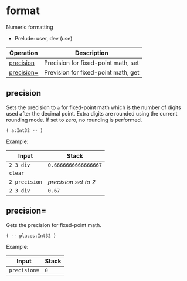 # format

<!-- eval: use format -->

Numeric formatting

- Prelude: user, dev (use)

<!-- index -->

| Operation                   | Description
|-----------------------------|----------------
| [precision](#precision)     | Precision for fixed-point math, set
| [precision=](#precision=)   | Prevision for fixed-point math, get

## precision

Sets the precision to `a` for fixed-point math which is the number of digits
used after the decimal point. Extra digits are rounded using the current
rounding mode. If set to zero, no rounding is performed.

    ( a:Int32 -- )

Example:

<!-- test: places -->

| Input               | Stack
|---------------------|---------------------|
| `2 3 div`           | `0.6666666666666667`
| `clear`             |
| `2 precision`       | *precision set to 2*
| `2 3 div`           | `0.67`


## precision=

Gets the precision for fixed-point math.

    ( -- places:Int32 )

Example:

<!-- test: places= -->

| Input               | Stack
|---------------------|---------------------|
| `precision=`        | `0`

